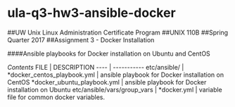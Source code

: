 # ula-q3-hw3-ansible-docker

##UW Unix Linux Administration Certificate Program
##UNIX 110B
##Spring Quarter 2017
##Assignment 3 - Docker Installation


####Ansible playbooks for Docker installation on Ubuntu and CentOS

*Contents*
FILE | DESCRIPTION
---- | -----------
etc/ansible/ | 
*docker_centos_playbook.yml | ansible playbook for Docker installation on CentOS
*docker_ubuntu_playbook.yml | ansible playbook for Docker installation on Ubuntu
etc/ansible/vars/group_vars |
*docker.yml | variable file for common docker variables.
